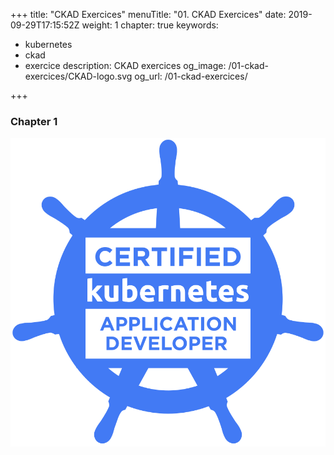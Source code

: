 +++
title: "CKAD Exercices"
menuTitle: "01. CKAD Exercices"
date: 2019-09-29T17:15:52Z
weight: 1
chapter: true
keywords:
  - kubernetes
  - ckad
  - exercice
description: CKAD exercices
og_image: /01-ckad-exercices/CKAD-logo.svg
og_url: /01-ckad-exercices/

+++

### Chapter 1


![helm](CKAD-logo.svg)

